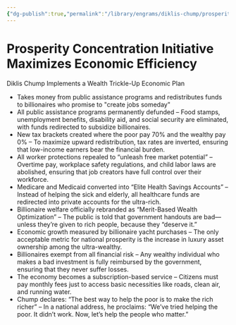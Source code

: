 ```yaml
---
{"dg-publish":true,"permalink":"/library/engrams/diklis-chump/prosperity-concentration-initiative-maximizes-economic-efficiency/","tags":["DC/Aristocracy","DC/H1","DC/AS2"]}
---
```


# Prosperity Concentration Initiative Maximizes Economic Efficiency
Diklis Chump Implements a Wealth Trickle-Up Economic Plan

- Takes money from public assistance programs and redistributes funds to billionaires who promise to "create jobs someday"
- All public assistance programs permanently defunded – Food stamps, unemployment benefits, disability aid, and social security are eliminated, with funds redirected to subsidize billionaires.
- New tax brackets created where the poor pay 70% and the wealthy pay 0% – To maximize upward redistribution, tax rates are inverted, ensuring that low-income earners bear the financial burden.
- All worker protections repealed to “unleash free market potential” – Overtime pay, workplace safety regulations, and child labor laws are abolished, ensuring that job creators have full control over their workforce.
- Medicare and Medicaid converted into “Elite Health Savings Accounts” – Instead of helping the sick and elderly, all healthcare funds are redirected into private accounts for the ultra-rich.
- Billionaire welfare officially rebranded as “Merit-Based Wealth Optimization” – The public is told that government handouts are bad—unless they’re given to rich people, because they “deserve it.”
- Economic growth measured by billionaire yacht purchases – The only acceptable metric for national prosperity is the increase in luxury asset ownership among the ultra-wealthy.
- Billionaires exempt from all financial risk – Any wealthy individual who makes a bad investment is fully reimbursed by the government, ensuring that they never suffer losses.
- The economy becomes a subscription-based service – Citizens must pay monthly fees just to access basic necessities like roads, clean air, and running water.
- Chump declares: “The best way to help the poor is to make the rich richer” – In a national address, he proclaims: “We’ve tried helping the poor. It didn’t work. Now, let’s help the people who matter.”
